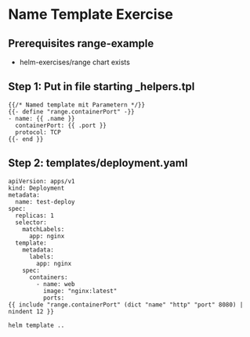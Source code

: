 # Name Template Exercise 

## Prerequisites range-example 

  * helm-exercises/range chart exists 


## Step 1: Put in file starting _helpers.tpl 

```
{{/* Named template mit Parametern */}}
{{- define "range.containerPort" -}}
- name: {{ .name }}
  containerPort: {{ .port }}
  protocol: TCP
{{- end }}

```

## Step 2: templates/deployment.yaml 

```
apiVersion: apps/v1
kind: Deployment
metadata:
  name: test-deploy
spec:
  replicas: 1
  selector:
    matchLabels:
      app: nginx
  template:
    metadata:
      labels:
        app: nginx 
    spec:
      containers:
        - name: web
          image: "nginx:latest"
          ports:
{{ include "range.containerPort" (dict "name" "http" "port" 8080) | nindent 12 }}
```

```
helm template ..
```
